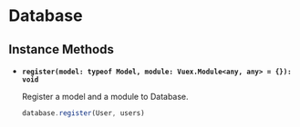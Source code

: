 # Database

## Instance Methods

- **`register(model: typeof Model, module: Vuex.Module<any, any> = {}): void`**

  Register a model and a module to Database.

  ```js
  database.register(User, users)
  ```
